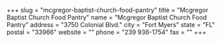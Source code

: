 +++
slug = "mcgregor-baptist-church-food-pantry"
title = "Mcgregor Baptist Church Food Pantry"
name = "Mcgregor Baptist Church Food Pantry"
address = "3750 Colonial Blvd."
city = "Fort Myers"
state = "FL"
postal = "33966"
website = ""
phone = "239 936-1754"
fax = ""
+++
